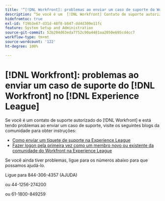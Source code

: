 ```yaml
---
title: '“[!DNL Workfront]: problemas ao enviar um caso de suporte do Workfront na Experience League”'
description: “Se você é um  [!DNL Workfront] Contato de suporte autorizado e está com problemas ao enviar um caso de suporte, ligue para os números abaixo para que possamos ajudá-lo.”
hidefromtoc: true
exl-id: f19b3e67-d31d-48f8-b847-dd4d309e11fc
feature: System Setup and Administration
source-git-commit: 52b204d63eda7752c90a4481aa2050e695cd4cc7
workflow-type: tm+mt
source-wordcount: '122'
ht-degree: 100%

---
```


# [!DNL Workfront]: problemas ao enviar um caso de suporte do [!DNL Workfront] no [!DNL Experience League]

Se você é um contato de suporte autorizado do [!DNL Workfront] e está tendo problemas ao enviar um caso de suporte, visite os seguintes blogs da comunidade para obter instruções:

* [Como enviar um tíquete de suporte na Experience League](https://experienceleaguecommunities.adobe.com/t5/workfront-blogs/how-to-submit-a-support-ticket-on-experience-league/ba-p/461737)
* [Fazer logon pela primeira vez como um membro novo ou existente da comunidade do Workfront na Experience League](https://experienceleaguecommunities.adobe.com/t5/workfront-blogs/logging-in-for-the-first-time-as-a-new-or-existing-workfront/ba-p/461472)

Se você ainda tiver problemas, ligue para os números abaixo para que possamos ajudá-lo.

Ligue para 844-306-4357 (AJUDA)

ou 44-1256-274200

ou 61-1800-849259
